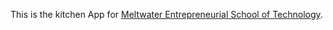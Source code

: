 This is the kitchen App for  [Meltwater Entrepreneurial School of Technology](https://meltwater.org).